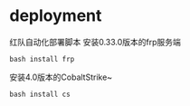 # deployment
红队自动化部署脚本
安装0.33.0版本的frp服务端

```
bash install frp
```

安装4.0版本的CobaltStrike~

```
bash install cs
```

